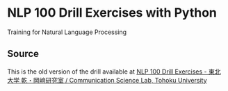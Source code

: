 # NLP 100 Drill Exercises with Python
Training for Natural Language Processing

## Source
This is the old version of the drill available at [NLP 100 Drill Exercises - 東北大学 乾・岡﨑研究室 / Communication Science Lab, Tohoku University](http://www.cl.ecei.tohoku.ac.jp/index.php?NLP%20100%20Drill%20Exercises)
